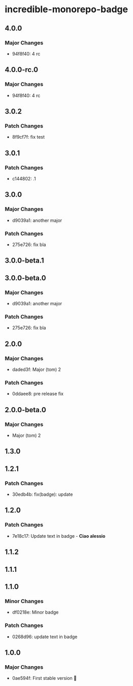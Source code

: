 # incredible-monorepo-badge

## 4.0.0

### Major Changes

- 94f8f40: 4 rc

## 4.0.0-rc.0

### Major Changes

- 94f8f40: 4 rc

## 3.0.2

### Patch Changes

- 8f9cf7f: fix test

## 3.0.1

### Patch Changes

- c144802: .1

## 3.0.0

### Major Changes

- d9039a1: another major

### Patch Changes

- 275e726: fix bla

## 3.0.0-beta.1

## 3.0.0-beta.0

### Major Changes

- d9039a1: another major

### Patch Changes

- 275e726: fix bla

## 2.0.0

### Major Changes

- daded3f: Major (tom) 2

### Patch Changes

- 0ddaee8: pre release fix

## 2.0.0-beta.0

### Major Changes

- Major (tom) 2

## 1.3.0

## 1.2.1

### Patch Changes

- 30edb4b: fix(badge): update

## 1.2.0

### Patch Changes

- 7e18c17: Update text in badge - **Ciao alessio**

## 1.1.2

## 1.1.1

## 1.1.0

### Minor Changes

- df0218e: Minor badge

### Patch Changes

- 0268d96: update text in badge

## 1.0.0

### Major Changes

- 0ae594f: First stable version :rocket:

